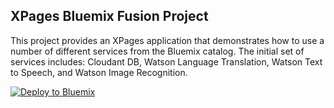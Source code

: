 ## XPages Bluemix Fusion Project

This project provides an XPages application that demonstrates how to 
use a number of different services from the Bluemix catalog. The initial
set of services includes: Cloudant DB, Watson Language Translation, Watson 
Text to Speech, and Watson Image Recognition.

[![Deploy to Bluemix](https://bluemix.net/deploy/button.png)](https://bluemix.net/deploy?repository=https://github.com/OpenNTF/XPages-Fusion-Application)


